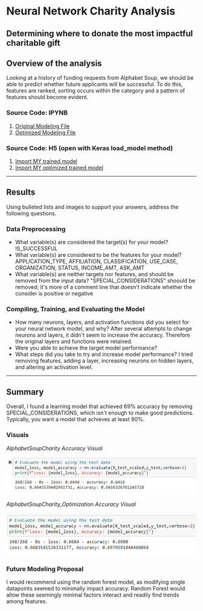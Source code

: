 # Neural Network Charity Analysis
Determining where to donate the most impactful charitable gift
---

## Overview of the analysis 
Looking at a history of funding requests from Alphabet Soup, we should be able to predict whether future applicants will be successful.
To do this, features are ranked, sorting occurs within the category and a pattern of features should become evident.

### Source Code: IPYNB
1) [Original Modeling File](https://github.com/emilymcdaniel/Neural_Network_Charity_Analysis/blob/main/AlphabetSoupCharity.ipynb)
2) [Optimized Modeling File](https://github.com/emilymcdaniel/Neural_Network_Charity_Analysis/blob/main/AlphabetSoupCharity_Optimzation.ipynb)

### Source Code: H5 (open with Keras load_model method)
1) [Import MY trained model](https://github.com/emilymcdaniel/Neural_Network_Charity_Analysis/blob/main/AlphabetSoupCharity.h5?raw=true)
2) [Import MY optimized trained model](https://github.com/emilymcdaniel/Neural_Network_Charity_Analysis/blob/main/AlphabetSoupCharity_Optimzation.h5?raw=true)

----

## Results
Using bulleted lists and images to support your answers, address the following questions.

### Data Preprocessing
- What variable(s) are considered the target(s) for your model? IS_SUCCESSFUL
- What variable(s) are considered to be the features for your model? APPLICATION_TYPE, AFFILIATION, CLASSIFICATION, USE_CASE, ORGANIZATION, STATUS, INCOME_AMT, ASK_AMT
- What variable(s) are neither targets nor features, and should be removed from the input data? "SPECIAL_CONSIDERATIONS" shoould be removed; it's more of a comment line that doesn't indicate whether the consider is positive or negative

### Compiling, Training, and Evaluating the Model
- How many neurons, layers, and activation functions did you select for your neural network model, and why? After several attempts to change neurons and layers, it didn't seem to increase the accuracy. Therefore the original layers and functions were retained.
- Were you able to achieve the target model performance? 
- What steps did you take to try and increase model performance? I tried removing features, adding a layer, increasing neurons on hidden layers, and altering an activation level.

----

## Summary
Overall, I found a learning model that achieved 69% accuracy by removing SPECIAL_CONSIDERATIONS, which isn't enough to make good predictions. Typically, you want a model that achieves at least 90%.

### Visuals
*AlphabetSoupCharity Accuracy Visual*

![AlphabetSoupCharity](https://github.com/emilymcdaniel/Neural_Network_Charity_Analysis/blob/main/Standard.PNG?raw=true)

*AlphabetSoupCharity_Optimization Accuracy Visual*

![AlphabetSoupCharity_Optimization](https://github.com/emilymcdaniel/Neural_Network_Charity_Analysis/blob/main/Optimization.PNG?raw=true)

### Future Modeling Proposal 
I would recommend using the random forest model, as modifying single datapoints seemed to minimally impact accuracy. Random Forest would allow these seemingly minimal factors interact and readily find trends among features.

